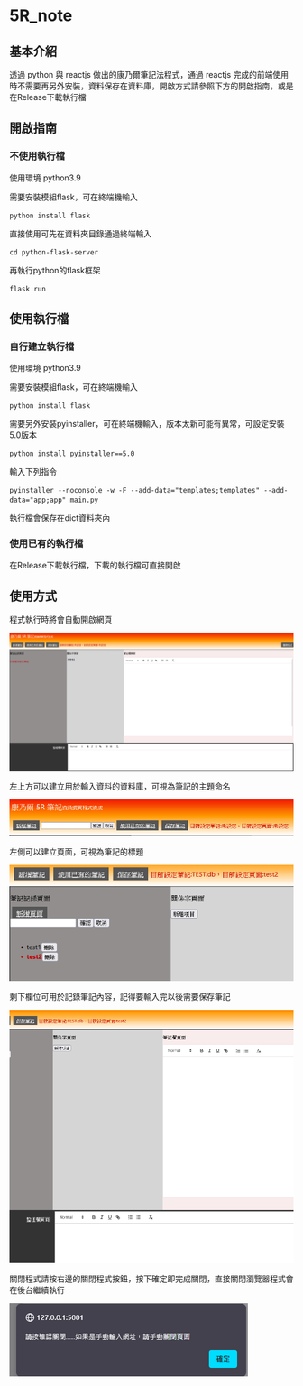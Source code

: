 ﻿# 5R_note

## 基本介紹

透過 python 與 reactjs 做出的康乃爾筆記法程式，通過 reactjs 完成的前端使用時不需要再另外安裝，資料保存在資料庫，開啟方式請參照下方的開啟指南，或是在Release下載執行檔

## 開啟指南

### 不使用執行檔

使用環境 python3.9

需要安裝模組flask，可在終端機輸入

`python install flask`

直接使用可先在資料夾目錄通過終端輸入

`cd python-flask-server`

再執行python的flask框架

`flask run`

## 使用執行檔

### 自行建立執行檔

使用環境 python3.9

需要安裝模組flask，可在終端機輸入

`python install flask`

需要另外安裝pyinstaller，可在終端機輸入，版本太新可能有異常，可設定安裝5.0版本

`python install pyinstaller==5.0`

輸入下列指令

`pyinstaller --noconsole -w -F --add-data="templates;templates" --add-data="app;app" main.py`

執行檔會保存在dict資料夾內

### 使用已有的執行檔

在Release下載執行檔，下載的執行檔可直接開啟

## 使用方式

程式執行時將會自動開啟網頁

![image](https://github.com/72gig/5R_note/blob/main/images/All_page.png)

左上方可以建立用於輸入資料的資料庫，可視為筆記的主題命名

![image](https://github.com/72gig/5R_note/blob/main/images/Create_database.png)

左側可以建立頁面，可視為筆記的標題

![image](https://github.com/72gig/5R_note/blob/main/images/Create_page.png)

剩下欄位可用於記錄筆記內容，記得要輸入完以後需要保存筆記

![image](https://github.com/72gig/5R_note/blob/main/images/Note_test.png)

關閉程式請按右邊的關閉程式按鈕，按下確定即完成關閉，直接關閉瀏覽器程式會在後台繼續執行

![image](https://github.com/72gig/5R_note/blob/main/images/Close_program.png)









